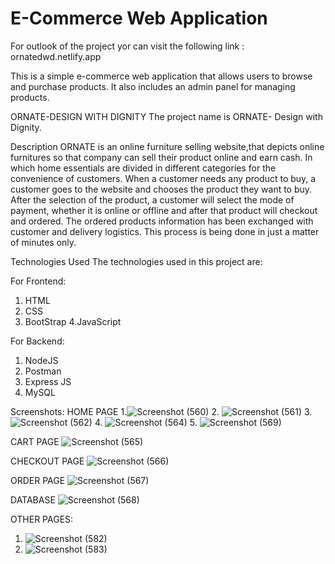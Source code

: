 # E-Commerce Web Application

For outlook of the project yor can visit the following link :
 ornatedwd.netlify.app 



This is a simple e-commerce web application that allows users to browse and purchase products. It also includes an admin panel for managing products.

ORNATE-DESIGN WITH DIGNITY
The project name is ORNATE- Design with Dignity.

Description
ORNATE is an online furniture selling website,that depicts online furnitures so that company can sell their product online and earn cash. In which home essentials are divided in different categories for the convenience of customers.
When a customer needs any product to buy, a customer goes to the website and chooses the product they want to buy.
After the selection of the product, a customer will select the mode of payment, whether it is online or offline and after that product will checkout and ordered.
The ordered products information has been exchanged with customer and delivery logistics. 
This process is being done in just a matter of minutes only.

Technologies Used
The technologies used in this project are:

For Frontend:
1. HTML
2. CSS
3. BootStrap
4.JavaScript

For Backend:
1. NodeJS
2. Postman
3. Express JS
4. MySQL


Screenshots:
HOME PAGE
1.![Screenshot (560)](https://user-images.githubusercontent.com/91535940/225217627-4d54f923-2234-43e4-88aa-0951669422f3.png)
2. ![Screenshot (561)](https://user-images.githubusercontent.com/91535940/225217744-f2457a7e-21ce-4b6c-a875-6c200389009f.png)
3. ![Screenshot (562)](https://user-images.githubusercontent.com/91535940/225217768-92629c63-212d-4405-bef2-15eac736a2fe.png)
4. ![Screenshot (564)](https://user-images.githubusercontent.com/91535940/225217796-bdffa94a-11fb-4a46-a140-2bd85d205679.png)
5. ![Screenshot (569)](https://user-images.githubusercontent.com/91535940/225218236-841ea72c-da8f-4073-ab3c-4dab71c0d870.png)

CART PAGE
![Screenshot (565)](https://user-images.githubusercontent.com/91535940/225217908-6385c623-c9a6-4919-9faf-09b59f42f92f.png)

CHECKOUT PAGE
![Screenshot (566)](https://user-images.githubusercontent.com/91535940/225218049-7a3ebe80-492e-42cf-a719-c50d824b68a4.png)

ORDER PAGE
![Screenshot (567)](https://user-images.githubusercontent.com/91535940/225218086-96b0d988-e88a-4f3d-baff-f44c02d434fb.png)

DATABASE
![Screenshot (568)](https://user-images.githubusercontent.com/91535940/225218197-028be0a2-1622-490b-9581-30312c216c52.png)

OTHER PAGES:
1. ![Screenshot (582)](https://user-images.githubusercontent.com/91535940/225218555-bc4f4eec-fe3e-4734-a562-931c1ebf58e4.png)
2. ![Screenshot (583)](https://user-images.githubusercontent.com/91535940/225218588-4fe1c650-7fce-445a-981a-62407027ea84.png)


